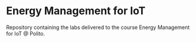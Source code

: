 # Energy Management for IoT
[](https://img.shields.io/badge/development-ongoing-yellow)

Repository containing the labs delivered to the course Energy Management for IoT @ Polito.
